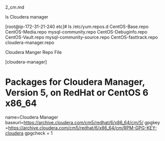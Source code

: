 2_cm.md

ls Cloudera manager

[root@ip-172-31-21-240 etc]# ls /etc/yum.repos.d
CentOS-Base.repo       CentOS-Media.repo      mysql-community.repo
CentOS-Debuginfo.repo  CentOS-Vault.repo      mysql-community-source.repo
CentOS-fasttrack.repo  cloudera-manager.repo


Cloudera Manger Repo File

[cloudera-manager]
# Packages for Cloudera Manager, Version 5, on RedHat or CentOS 6 x86_64
name=Cloudera Manager
baseurl=https://archive.cloudera.com/cm5/redhat/6/x86_64/cm/5/
gpgkey =https://archive.cloudera.com/cm5/redhat/6/x86_64/cm/RPM-GPG-KEY-cloudera
gpgcheck = 1





